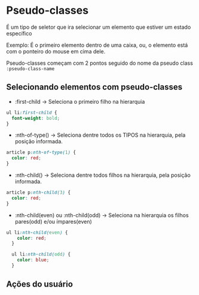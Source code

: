 # Pseudo-classes

É um tipo de seletor que ira selecionar um elemento que estiver um estado específico

Exemplo: É o primeiro elemento dentro de uma caixa, ou, o elemento está com o ponteiro do mouse em cima dele.

Pseudo-classes começam com 2 pontos seguido do nome da pseudo class
`:pseudo-class-name`

## Selecionando elementos com pseudo-classes

* :first-child -> Seleciona o primeiro filho na hierarquia
```css
ul li:first-child {
  font-weight: bold;
}
```

* :nth-of-type() -> Seleciona dentre todos os TIPOS na hierarquia, pela posição informada.
```css
article p:nth-of-type(1) {
  color: red;
}
```

* :nth-child() -> Seleciona dentre todos filhos na hierarquia, pela posição informada.
```css
article p:nth-child(3) {
  color: red;
}
```

* :nth-child(even) ou :nth-child(odd) -> Seleciona na hierarquia os filhos pares(odd) e/ou ímpares(even)
```css
ul li:nth-child(even) {
    color: red;
  }

  ul li:nth-child(odd) {
    color: blue;
  }
```
## Ações do usuário
